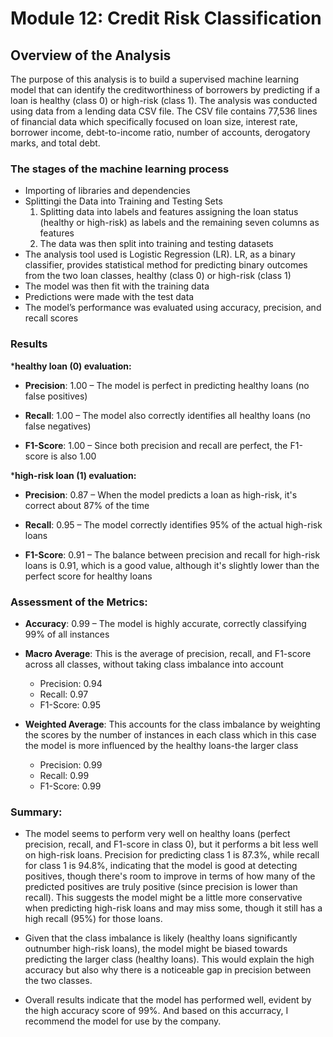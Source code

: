 # Module 12: Credit Risk Classification

## Overview of the Analysis

The purpose of this analysis is to build a supervised machine learning model that can identify the creditworthiness of borrowers by predicting if a loan is healthy (class 0) or high-risk (class 1). The analysis was conducted using data from a lending data CSV file. The CSV file contains 77,536 lines of financial data which specifically focused on loan size, interest rate, borrower income, debt-to-income ratio, number of accounts, derogatory marks, and total debt. 

### The stages of the machine learning process

- Importing of libraries and dependencies 
- Splittingi the Data into Training and Testing Sets 
    1. Splitting data into labels and features assigning the loan status (healthy or high-risk) as labels and the remaining seven columns as features
    2. The data was then split into training and testing datasets
- The analysis tool used is Logistic Regression (LR).  LR, as a binary classifier, provides statistical method for predicting binary outcomes from the two loan classes, healthy (class 0) or high-risk (class 1)
- The model was then fit with the training data
- Predictions were made with the test data
- The model’s performance was evaluated using accuracy, precision, and recall scores

### Results

***healthy loan (0) evaluation:**

- **Precision**: 1.00 – The model is perfect in predicting healthy loans (no false positives)

- **Recall**: 1.00 – The model also correctly identifies all healthy loans (no false negatives)

- **F1-Score**: 1.00 – Since both precision and recall are perfect, the F1-score is also 1.00

***high-risk loan (1) evaluation:** 

- **Precision**: 0.87 – When the model predicts a loan as high-risk, it's correct about 87% of the time

- **Recall**: 0.95 – The model correctly identifies 95% of the actual high-risk loans

- **F1-Score**: 0.91 – The balance between precision and recall for high-risk loans is 0.91, which is a good value, although it's slightly lower than the perfect score for healthy loans

### Assessment of the Metrics:

- **Accuracy**: 0.99 – The model is highly accurate, correctly classifying 99% of all instances

- **Macro Average**: This is the average of precision, recall, and F1-score across all classes, without taking class imbalance into account

  - Precision: 0.94
  - Recall: 0.97
  - F1-Score: 0.95

- **Weighted Average**: This accounts for the class imbalance by weighting the scores by the number of instances in each class which in this case the model is more influenced by the healthy loans-the larger class

  - Precision: 0.99
  - Recall: 0.99
  - F1-Score: 0.99

### Summary:

- The model seems to perform very well on healthy loans (perfect precision, recall, and F1-score in class 0), but it performs a bit less well on high-risk loans. Precision for predicting class 1 is 87.3%, while recall for class 1 is 94.8%, indicating that the model is good at detecting positives, though there's room to improve in terms of how many of the predicted positives are truly positive (since precision is lower than recall). This suggests the model might be a little more conservative when predicting high-risk loans and may miss some, though it still has a high recall (95%) for those loans.

- Given that the class imbalance is likely (healthy loans significantly outnumber high-risk loans), the model might be biased towards predicting the larger class (healthy loans). This would explain the high accuracy but also why there is a noticeable gap in precision between the two classes.

- Overall results indicate that the model has performed well, evident by the high accuracy score of 99%. And based on this accurracy, I recommend the model for use by the company.
